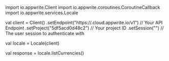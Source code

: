 import io.appwrite.Client
import io.appwrite.coroutines.CoroutineCallback
import io.appwrite.services.Locale

val client = Client()
    .setEndpoint("https://<REGION>.cloud.appwrite.io/v1") // Your API Endpoint
    .setProject("5df5acd0d48c2") // Your project ID
    .setSession("") // The user session to authenticate with

val locale = Locale(client)

val response = locale.listCurrencies()
